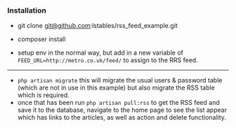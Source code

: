 ### Installation

- git clone git@github.com:lstables/rss_feed_example.git

- composer install

- setup env in the normal way, but add in a new variable of `FEED_URL=http://metro.co.uk/feed/` to assign to the RRS feed.

------------------------------

- `php artisan migrate` this will migrate the usual users & password table (which are not in use in this example) but also migrate the RSS table which is required.
- once that has been run `php artisan pull:rss` to get the RSS feed and save it to the database, navigate to the home page to see the list appear which has links to the articles, as well as
action and delete functionality.